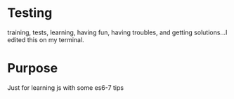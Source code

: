 # Testing
training, tests, learning, having fun, having troubles, and getting solutions...I edited this on my terminal. 

# Purpose
Just for learning js with some es6-7 tips






